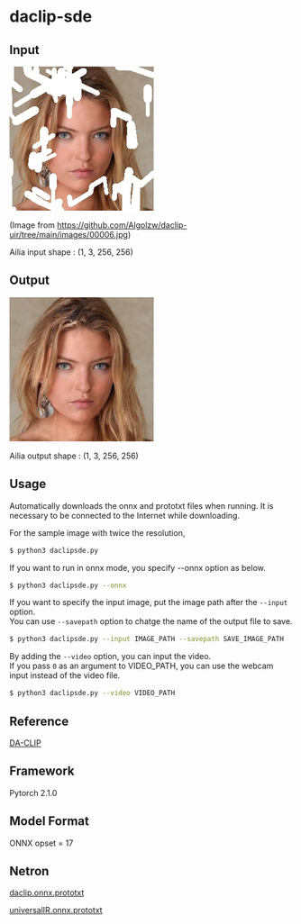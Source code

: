 # daclip-sde

## Input

![Input](input.jpg)


(Image from https://github.com/Algolzw/daclip-uir/tree/main/images/00006.jpg)

Ailia input shape : (1, 3, 256, 256)  

## Output

![Output](output.png)

Ailia output shape : (1, 3, 256, 256)

## Usage
Automatically downloads the onnx and prototxt files when running.
It is necessary to be connected to the Internet while downloading.

For the sample image with twice the resolution,
``` bash
$ python3 daclipsde.py
```

If you want to run in onnx mode, you specify --onnx option as below.

```bash
$ python3 daclipsde.py --onnx
```

If you want to specify the input image, put the image path after the `--input` option.  
You can use `--savepath` option to chatge the name of the output file to save.
```bash
$ python3 daclipsde.py --input IMAGE_PATH --savepath SAVE_IMAGE_PATH
```

By adding the `--video` option, you can input the video.   
If you pass `0` as an argument to VIDEO_PATH, you can use the webcam input instead of the video file.

```bash
$ python3 daclipsde.py --video VIDEO_PATH
```

## Reference

[DA-CLIP](https://github.com/Algolzw/daclip-uir)

## Framework

Pytorch 2.1.0

## Model Format

ONNX opset = 17

## Netron

[daclip.onnx.prototxt](https://netron.app/?url=https://storage.googleapis.com/ailia-models/daclip-sde/daclip.onnx.prototxt)

[universalIR.onnx.prototxt](https://netron.app/?url=https://storage.googleapis.com/ailia-models/daclip-sde/universalIR.onnx.prototxt)
